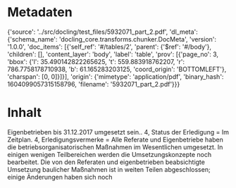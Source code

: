 # Metadaten
{'source': '../src/docling/test_files/5932071_part_2.pdf', 'dl_meta': {'schema_name': 'docling_core.transforms.chunker.DocMeta', 'version': '1.0.0', 'doc_items': [{'self_ref': '#/tables/2', 'parent': {'$ref': '#/body'}, 'children': [], 'content_layer': 'body', 'label': 'table', 'prov': [{'page_no': 3, 'bbox': {'l': 35.490142822265625, 't': 559.883918762207, 'r': 786.7758178710938, 'b': 61.165283203125, 'coord_origin': 'BOTTOMLEFT'}, 'charspan': [0, 0]}]}], 'origin': {'mimetype': 'application/pdf', 'binary_hash': 1604099057315158796, 'filename': '5932071_part_2.pdf'}}}

# Inhalt
Eigenbetrieben bis 31.12.2017 umgesetzt sein.. 4, Status der Erledigung = Im Zeitplan. 4, Erledigungsvermerke = Alle Referate und Eigenbetriebe haben die betriebsorganisatorischen Maßnahmen im Wesentlichen umgesetzt. In einigen wenigen Teilbereichen werden die Umsetzungskonzepte noch bearbeitet. Die von den Referaten und eigenbetrieben beabsichtigte Umsetzung baulicher Maßnahmen ist in weiten Teilen abgeschlossen; einige Änderungen haben sich noch